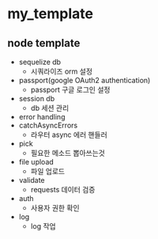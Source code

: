 # my_template
## node template
- sequelize db 
  - 시쿼라이즈 orm 설정
- passport(google OAuth2 authentication)
  - passport 구글 로그인 설정
- session db
  - db 세션 관리
- error handling
- catchAsyncErrors
  - 라우터 async 에러 핸들러
- pick
  - 필요한 메소드 뽑아쓰는것
- file upload
  - 파일 업로드
- validate
  - requests 데이터 검증
- auth
  - 사용자 권한 확인
- log
  - log 작업
